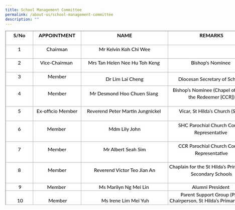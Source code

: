 ```yaml
---
title: School Management Committee
permalink: /about-us/school-management-committee
description: ""
---
```

<table border="0" width="0" cellspacing="0" cellpadding="0" class="ive_eobj_center iveo_table ives_tab_simple3" style="margin: auto; outline: 0px; padding: 0px; border-collapse: collapse; clear: both; border: 1px solid rgb(170, 170, 170); color: rgb(0, 0, 0); font-family: Lato, sans-serif; font-size: 16px; font-style: normal; font-variant-ligatures: normal; font-variant-caps: normal; font-weight: 400; letter-spacing: normal; orphans: 2; text-align: left; text-transform: none; white-space: normal; widows: 2; word-spacing: 0px; -webkit-text-stroke-width: 0px; background-color: rgb(255, 255, 255); text-decoration-thickness: initial; text-decoration-style: initial; text-decoration-color: initial; width: 796.667px; height: 555px;"><tbody style="margin: 0px; outline: 0px; padding: 0px;"><tr style="margin: 0px; outline: 0px; padding: 0px; height: 0.25in;"><td width="48" style="margin: 0px; outline: 0px; padding: 2px; text-align: center; border: 1px solid rgb(170, 170, 170); width: 84px; height: 0.25in;"><p align="center" style="margin: 0px 0px 1em; outline: 0px; padding: 0px; line-height: 22.4px;"><strong style="margin: 0px; outline: 0px; padding: 0px;">S/No</strong></p></td><td width="129" style="margin: 0px; outline: 0px; padding: 2px; text-align: center; border: 1px solid rgb(170, 170, 170); width: 150px; height: 0.25in;"><p align="center" style="margin: 0px 0px 1em; outline: 0px; padding: 0px; line-height: 22.4px;"><strong style="margin: 0px; outline: 0px; padding: 0px;">APPOINTMENT</strong></p></td><td width="221" style="margin: 0px; outline: 0px; padding: 2px; text-align: center; border: 1px solid rgb(170, 170, 170); width: 282px; height: 0.25in;"><p align="center" style="margin: 0px 0px 1em; outline: 0px; padding: 0px; line-height: 22.4px;"><strong style="margin: 0px; outline: 0px; padding: 0px;">NAME</strong></p></td><td width="243" style="margin: 0px; outline: 0px; padding: 2px; text-align: center; border: 1px solid rgb(170, 170, 170); width: 280px; height: 0.25in;"><p align="center" style="margin: 0px 0px 1em; outline: 0px; padding: 0px; line-height: 22.4px;"><strong style="margin: 0px; outline: 0px; padding: 0px;">REMARKS</strong></p></td></tr><tr style="margin: 0px; outline: 0px; padding: 0px; height: 17.5pt;"><td width="48" style="margin: 0px; outline: 0px; padding: 2px; text-align: center; border: 1px solid rgb(170, 170, 170); width: 36.35pt; height: 17.5pt;"><p align="center" style="margin: 0px 0px 1em; outline: 0px; padding: 0px; line-height: 22.4px;">1</p></td><td width="129" style="margin: 0px; outline: 0px; padding: 2px; text-align: center; border: 1px solid rgb(170, 170, 170); width: 96.85pt; height: 17.5pt;"><p align="center" style="margin: 0px 0px 1em; outline: 0px; padding: 0px; line-height: 22.4px;">Chairman</p></td><td width="221" style="margin: 0px; outline: 0px; padding: 2px; text-align: center; border: 1px solid rgb(170, 170, 170); width: 165.45pt; height: 17.5pt;"><p align="center" style="margin: 0px 0px 1em; outline: 0px; padding: 0px; line-height: 22.4px;">Mr Kelvin Koh Chi Wee<br style="margin: 0px; outline: 0px; padding: 0px;"></p></td><td width="243" style="margin: 0px; outline: 0px; padding: 2px; text-align: center; border: 1px solid rgb(170, 170, 170); width: 182.6pt; height: 17.5pt;"><p align="center" style="margin: 0px 0px 1em; outline: 0px; padding: 0px; line-height: 22.4px;">&nbsp;</p></td></tr><tr style="margin: 0px; outline: 0px; padding: 0px; height: 17.5pt;"><td width="48" style="margin: 0px; outline: 0px; padding: 2px; text-align: center; border: 1px solid rgb(170, 170, 170); width: 36.35pt; height: 17.5pt;"><p align="center" style="margin: 0px 0px 1em; outline: 0px; padding: 0px; line-height: 22.4px;">2</p></td><td width="129" style="margin: 0px; outline: 0px; padding: 2px; text-align: center; border: 1px solid rgb(170, 170, 170); width: 96.85pt; height: 17.5pt;"><p align="center" style="margin: 0px 0px 1em; outline: 0px; padding: 0px; line-height: 22.4px;"><span style="margin: 0px; outline: 0px; padding: 0px; background-color: initial;">Vice-Chairman&nbsp;</span><br style="margin: 0px; outline: 0px; padding: 0px;"></p></td><td width="221" style="margin: 0px; outline: 0px; padding: 2px; text-align: center; border: 1px solid rgb(170, 170, 170); width: 165.45pt; height: 17.5pt;"><p style="margin: 0px 0px 1em; outline: 0px; padding: 0px; line-height: 22.4px; text-align: center;"><span style="margin: 0px; outline: 0px; padding: 0px; background-color: initial;">Mrs Tan Helen Nee Hu Toh Keng&nbsp;</span><br style="margin: 0px; outline: 0px; padding: 0px;"></p></td><td width="243" style="margin: 0px; outline: 0px; padding: 2px; text-align: center; border: 1px solid rgb(170, 170, 170); width: 182.6pt; height: 17.5pt;"><p align="center" style="margin: 0px 0px 1em; outline: 0px; padding: 0px; line-height: 22.4px;">Bishop's Nominee&nbsp;</p></td></tr><tr style="margin: 0px; outline: 0px; padding: 0px; height: 17.5pt;"><td width="48" style="margin: 0px; outline: 0px; padding: 2px; text-align: center; border: 1px solid rgb(170, 170, 170); width: 36.35pt; height: 17.5pt;"><p align="center" style="margin: 0px 0px 1em; outline: 0px; padding: 0px; line-height: 22.4px;">3</p></td><td width="129" style="margin: 0px; outline: 0px; padding: 2px; text-align: center; border: 1px solid rgb(170, 170, 170); width: 96.85pt; height: 17.5pt;"><p align="center" style="margin: 0px 0px 1em; outline: 0px; padding: 0px; line-height: 22.4px;">Member</p></td><td width="221" style="margin: 0px; outline: 0px; padding: 2px; text-align: center; border: 1px solid rgb(170, 170, 170); width: 165.45pt; height: 17.5pt;">Dr Lim Lai Cheng</td><td width="243" style="margin: 0px; outline: 0px; padding: 2px; text-align: center; border: 1px solid rgb(170, 170, 170); width: 182.6pt; height: 17.5pt;">Diocesan Secretary of Schools</td></tr><tr style="margin: 0px; outline: 0px; padding: 0px; height: 17.5pt;"><td width="48" style="margin: 0px; outline: 0px; padding: 2px; text-align: center; border: 1px solid rgb(170, 170, 170); width: 36.35pt; height: 17.5pt;"><p align="center" style="margin: 0px 0px 1em; outline: 0px; padding: 0px; line-height: 22.4px;">4</p></td><td width="129" style="margin: 0px; outline: 0px; padding: 2px; text-align: center; border: 1px solid rgb(170, 170, 170); width: 96.85pt; height: 17.5pt;"><p align="center" style="margin: 0px 0px 1em; outline: 0px; padding: 0px; line-height: 22.4px;">Member</p></td><td width="221" style="margin: 0px; outline: 0px; padding: 2px; text-align: center; border: 1px solid rgb(170, 170, 170); width: 165.45pt; height: 17.5pt;"><p align="center" style="margin: 0px 0px 1em; outline: 0px; padding: 0px; line-height: 22.4px;"><span style="margin: 0px; outline: 0px; padding: 0px; background-color: initial;">Mr Desmond Hoo Chuen Siang</span>&nbsp;</p></td><td width="243" style="margin: 0px; outline: 0px; padding: 2px; text-align: center; border: 1px solid rgb(170, 170, 170); width: 182.6pt; height: 17.5pt;"><p align="center" style="margin: 0px 0px 1em; outline: 0px; padding: 0px; line-height: 22.4px;"><span style="margin: 0px; outline: 0px; padding: 0px; line-height: 17.12px;"></span>Bishop’s Nominee (Chapel of Christ the Redeemer [CCR])<span style="margin: 0px; outline: 0px; padding: 0px; white-space: pre;"></span><br style="margin: 0px; outline: 0px; padding: 0px;"></p></td></tr><tr style="margin: 0px; outline: 0px; padding: 0px; height: 35pt;"><td width="48" style="margin: 0px; outline: 0px; padding: 2px; text-align: center; border: 1px solid rgb(170, 170, 170); width: 36.35pt; height: 35pt;"><p align="center" style="margin: 0px 0px 1em; outline: 0px; padding: 0px; line-height: 22.4px;">5</p></td><td width="129" style="margin: 0px; outline: 0px; padding: 2px; text-align: center; border: 1px solid rgb(170, 170, 170); width: 96.85pt; height: 35pt;"><p align="center" style="margin: 0px 0px 1em; outline: 0px; padding: 0px; line-height: 22.4px;">Ex-officio Member</p></td><td width="221" style="margin: 0px; outline: 0px; padding: 2px; text-align: center; border: 1px solid rgb(170, 170, 170); width: 165.45pt; height: 35pt;"><p align="center" style="margin: 0px 0px 1em; outline: 0px; padding: 0px; line-height: 22.4px;"><span style="margin: 0px; outline: 0px; padding: 0px; background-color: initial;">Reverend Peter Martin Jungnickel</span><span style="margin: 0px; outline: 0px; padding: 0px; background-color: initial;">&nbsp;</span><br style="margin: 0px; outline: 0px; padding: 0px;"></p></td><td width="243" style="margin: 0px; outline: 0px; padding: 2px; text-align: center; border: 1px solid rgb(170, 170, 170); width: 182.6pt; height: 35pt;"><p align="center" style="margin: 0px 0px 1em; outline: 0px; padding: 0px; line-height: 22.4px;"><span style="margin: 0px; outline: 0px; padding: 0px; line-height: 17.12px;"></span>Vicar, St Hilda’s Church (SHC)<br style="margin: 0px; outline: 0px; padding: 0px;"></p></td></tr><tr style="margin: 0px; outline: 0px; padding: 0px; height: 17.5pt;"><td width="48" style="margin: 0px; outline: 0px; padding: 2px; text-align: center; border: 1px solid rgb(170, 170, 170); width: 36.35pt; height: 17.5pt;"><p align="center" style="margin: 0px 0px 1em; outline: 0px; padding: 0px; line-height: 22.4px;">6</p></td><td width="129" style="margin: 0px; outline: 0px; padding: 2px; text-align: center; border: 1px solid rgb(170, 170, 170); width: 96.85pt; height: 17.5pt;"><p align="center" style="margin: 0px 0px 1em; outline: 0px; padding: 0px; line-height: 22.4px;">Member&nbsp;</p></td><td width="221" style="margin: 0px; outline: 0px; padding: 2px; text-align: center; border: 1px solid rgb(170, 170, 170); width: 165.45pt; height: 17.5pt;"><p align="center" style="margin: 0px 0px 1em; outline: 0px; padding: 0px; line-height: 22.4px;"><span style="margin: 0px; outline: 0px; padding: 0px; line-height: 17.12px;"></span>Mdm Lily John<br style="margin: 0px; outline: 0px; padding: 0px;"></p></td><td width="243" style="margin: 0px; outline: 0px; padding: 2px; text-align: center; border: 1px solid rgb(170, 170, 170); width: 182.6pt; height: 17.5pt;"><p align="center" style="margin: 0px 0px 1em; outline: 0px; padding: 0px; line-height: 22.4px;">SHC Parochial Church Council Representative&nbsp;</p></td></tr><tr style="margin: 0px; outline: 0px; padding: 0px; height: 35pt;"><td width="48" style="margin: 0px; outline: 0px; padding: 2px; text-align: center; border: 1px solid rgb(170, 170, 170); width: 36.35pt; height: 35pt;"><p align="center" style="margin: 0px 0px 1em; outline: 0px; padding: 0px; line-height: 22.4px;">7</p></td><td width="129" style="margin: 0px; outline: 0px; padding: 2px; text-align: center; border: 1px solid rgb(170, 170, 170); width: 96.85pt; height: 35pt;"><p align="center" style="margin: 0px 0px 1em; outline: 0px; padding: 0px; line-height: 22.4px;">Member</p></td><td width="221" style="margin: 0px; outline: 0px; padding: 2px; text-align: center; border: 1px solid rgb(170, 170, 170); width: 165.45pt; height: 35pt;"><p align="center" style="margin: 0px 0px 1em; outline: 0px; padding: 0px; line-height: 22.4px;">Mr Albert Seah Sim<br style="margin: 0px; outline: 0px; padding: 0px;"></p></td><td width="243" style="margin: 0px; outline: 0px; padding: 2px; text-align: center; border: 1px solid rgb(170, 170, 170); width: 182.6pt; height: 35pt;"><p align="center" style="margin: 0px 0px 1em; outline: 0px; padding: 0px; line-height: 22.4px;">CCR Parochial Church Council Representative<br style="margin: 0px; outline: 0px; padding: 0px;"></p></td></tr><tr style="margin: 0px; outline: 0px; padding: 0px; height: 35pt;"><td width="48" style="margin: 0px; outline: 0px; padding: 2px; text-align: center; border: 1px solid rgb(170, 170, 170); width: 36.35pt; height: 35pt;"><p align="center" style="margin: 0px 0px 1em; outline: 0px; padding: 0px; line-height: 22.4px;">8</p></td><td width="129" style="margin: 0px; outline: 0px; padding: 2px; text-align: center; border: 1px solid rgb(170, 170, 170); width: 96.85pt; height: 35pt;"><p align="center" style="margin: 0px 0px 1em; outline: 0px; padding: 0px; line-height: 22.4px;">Member</p></td><td width="221" style="margin: 0px; outline: 0px; padding: 2px; text-align: center; border: 1px solid rgb(170, 170, 170); width: 165.45pt; height: 35pt;"><p align="center" style="margin: 0px 0px 1em; outline: 0px; padding: 0px; line-height: 22.4px;">Reverend Victor Teo Jian An<br style="margin: 0px; outline: 0px; padding: 0px;"></p></td><td width="243" style="margin: 0px; outline: 0px; padding: 2px; text-align: center; border: 1px solid rgb(170, 170, 170); width: 182.6pt; height: 35pt;"><p align="center" style="margin: 0px 0px 1em; outline: 0px; padding: 0px; line-height: 22.4px;">Chaplain for the St Hilda’s Primary and Secondary Schools<br style="margin: 0px; outline: 0px; padding: 0px;"></p></td></tr><tr style="margin: 0px; outline: 0px; padding: 0px;"><td style="margin: 0px; outline: 0px; padding: 2px; text-align: center; border: 1px solid rgb(170, 170, 170);">&nbsp;9</td><td style="margin: 0px; outline: 0px; padding: 2px; text-align: center; border: 1px solid rgb(170, 170, 170);">Member&nbsp;</td><td style="margin: 0px; outline: 0px; padding: 2px; text-align: center; border: 1px solid rgb(170, 170, 170);">Ms Marilyn Ng Mei Lin&nbsp;</td><td style="margin: 0px; outline: 0px; padding: 2px; text-align: center; border: 1px solid rgb(170, 170, 170);">Alumni President&nbsp;</td></tr><tr style="margin: 0px; outline: 0px; padding: 0px;"><td style="margin: 0px; outline: 0px; padding: 2px; text-align: center; border: 1px solid rgb(170, 170, 170);">&nbsp;10</td><td style="margin: 0px; outline: 0px; padding: 2px; text-align: center; border: 1px solid rgb(170, 170, 170);">&nbsp;Member</td><td style="margin: 0px; outline: 0px; padding: 2px; text-align: center; border: 1px solid rgb(170, 170, 170);">&nbsp;Ms Irene Lim Mei Yuh</td><td style="margin: 0px; outline: 0px; padding: 2px; text-align: center; border: 1px solid rgb(170, 170, 170);">Parent Support Group (PSG) Chairperson, St Hilda’s Primary School (SHPS)&nbsp;</td></tr><tr style="margin: 0px; outline: 0px; padding: 0px; height: 17.5pt;"><td width="48" style="margin: 0px; outline: 0px; padding: 2px; text-align: center; border: 1px solid rgb(170, 170, 170); width: 36.35pt; height: 17.5pt;"><p align="center" style="margin: 0px 0px 1em; outline: 0px; padding: 0px; line-height: 22.4px;">11</p></td><td width="129" style="margin: 0px; outline: 0px; padding: 2px; text-align: center; border: 1px solid rgb(170, 170, 170); width: 96.85pt; height: 17.5pt;"><p align="center" style="margin: 0px 0px 1em; outline: 0px; padding: 0px; line-height: 22.4px;">Member</p></td><td width="221" style="margin: 0px; outline: 0px; padding: 2px; text-align: center; border: 1px solid rgb(170, 170, 170); width: 165.45pt; height: 17.5pt;"><p align="center" style="margin: 0px 0px 1em; outline: 0px; padding: 0px; line-height: 22.4px;">Mr Shawn Teng Ser Hong<br style="margin: 0px; outline: 0px; padding: 0px;"></p></td><td width="243" style="margin: 0px; outline: 0px; padding: 2px; text-align: center; border: 1px solid rgb(170, 170, 170); width: 182.6pt; height: 17.5pt;"><p align="center" style="margin: 0px 0px 1em; outline: 0px; padding: 0px; line-height: 22.4px;">PSG Chairperson, St Hilda’s Secondary School (SHSS)<br style="margin: 0px; outline: 0px; padding: 0px;"></p></td></tr><tr style="margin: 0px; outline: 0px; padding: 0px; height: 35pt;"><td width="48" style="margin: 0px; outline: 0px; padding: 2px; text-align: center; border: 1px solid rgb(170, 170, 170); width: 36.35pt; height: 35pt;"><p align="center" style="margin: 0px 0px 1em; outline: 0px; padding: 0px; line-height: 22.4px;">12</p></td><td width="129" style="margin: 0px; outline: 0px; padding: 2px; text-align: center; border: 1px solid rgb(170, 170, 170); width: 96.85pt; height: 35pt;"><p align="center" style="margin: 0px 0px 1em; outline: 0px; padding: 0px; line-height: 22.4px;">Member&nbsp;</p></td><td width="221" style="margin: 0px; outline: 0px; padding: 2px; text-align: center; border: 1px solid rgb(170, 170, 170); width: 165.45pt; height: 35pt;"><p align="center" style="margin: 0px 0px 1em; outline: 0px; padding: 0px; line-height: 22.4px;">Mrs Janice Lim Sue Lin<br style="margin: 0px; outline: 0px; padding: 0px;"></p></td><td width="243" style="margin: 0px; outline: 0px; padding: 2px; text-align: center; border: 1px solid rgb(170, 170, 170); width: 182.6pt; height: 35pt;"><p align="center" style="margin: 0px 0px 1em; outline: 0px; padding: 0px; line-height: 22.4px;">Principal, SHSS<br style="margin: 0px; outline: 0px; padding: 0px;"></p></td></tr><tr style="margin: 0px; outline: 0px; padding: 0px; height: 52.5pt;"><td width="48" style="margin: 0px; outline: 0px; padding: 2px; text-align: center; border: 1px solid rgb(170, 170, 170); width: 36.35pt; height: 52.5pt;"><p align="center" style="margin: 0px 0px 1em; outline: 0px; padding: 0px; line-height: 22.4px;">13</p></td><td width="129" style="margin: 0px; outline: 0px; padding: 2px; text-align: center; border: 1px solid rgb(170, 170, 170); width: 96.85pt; height: 52.5pt;">Honorary Secretary</td><td width="221" style="margin: 0px; outline: 0px; padding: 2px; text-align: center; border: 1px solid rgb(170, 170, 170); width: 165.45pt; height: 52.5pt;">Mrs Daphne Yeoh Beng Yuet</td><td width="243" style="margin: 0px; outline: 0px; padding: 2px; text-align: center; border: 1px solid rgb(170, 170, 170); width: 182.6pt; height: 52.5pt;">Principal, SHPS</td></tr><tr style="margin: 0px; outline: 0px; padding: 0px;"><td style="margin: 0px; outline: 0px; padding: 2px; text-align: center; border: 1px solid rgb(170, 170, 170);">&nbsp;14</td><td style="margin: 0px; outline: 0px; padding: 2px; text-align: center; border: 1px solid rgb(170, 170, 170);">&nbsp;<br style="margin: 0px; outline: 0px; padding: 0px;">Honorary Treasurer<br style="margin: 0px; outline: 0px; padding: 0px;"><br style="margin: 0px; outline: 0px; padding: 0px;"></td><td style="margin: 0px; outline: 0px; padding: 2px; text-align: center; border: 1px solid rgb(170, 170, 170);">Ms Jacinta Chua Wei En&nbsp;</td><td style="margin: 0px; outline: 0px; padding: 2px; text-align: center; border: 1px solid rgb(170, 170, 170);">Co-opted Member&nbsp;</td></tr></tbody></table>